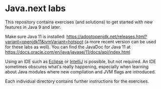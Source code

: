 # Java.next labs

This repository contains exercises (and solutions) to get started with new features in Java 9 and later.

Make sure Java 11 is installed: https://adoptopenjdk.net/releases.html?variant=openjdk11&jvmVariant=hotspot (a more recent version can be used for these labs as well).
You can find the JavaDoc for Java 11 at https://docs.oracle.com/en/java/javase/11/docs/api/index.html

Using an IDE such as [Eclipse](https://www.eclipse.org/downloads/) or [IntelliJ](https://www.jetbrains.com/idea/download/) is possible, but not required.
An IDE sometimes obscures what's really happening, especially when learning about Java modules where new compilation and JVM flags are introduced.

Each individual directory contains further instructions for the exercises.

